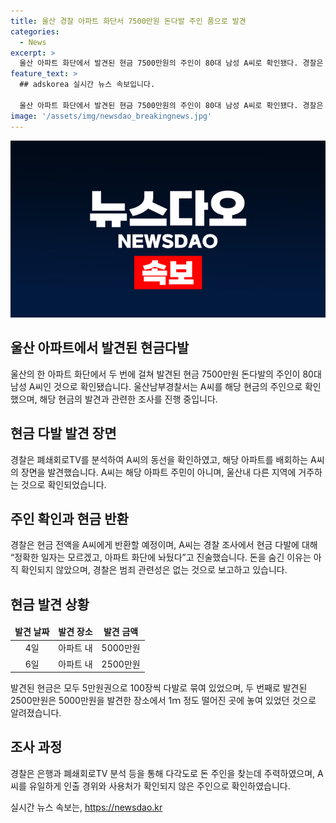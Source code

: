 ```yaml
---
title: 울산 경찰 아파트 화단서 7500만원 돈다발 주인 품으로 발견
categories:
  - News
excerpt: >
  울산 아파트 화단에서 발견된 현금 7500만원의 주인이 80대 남성 A씨로 확인됐다. 경찰은 A씨의 돈을 포기한 사람으로, 폐쇄회로TV 분석을 통해 그의 동선을 확인했다. A씨는 아파트 주민이 아니며, 현금을 숨긴 이유는 아직 확인되지 않았다. 경찰은 범죄와의 관련성을 배제하고 전액을 A씨에게 돌려줄 예정이다. 경비원과 환경미화원이 각각 현금 다발을 발견했으며, 모두 5만원권 100장씩으로 묶여 있었다. 경찰은 은행과 폐쇄회로TV를 활용해 주인을 찾는 데 주력했다.
feature_text: >
  ## adskorea 실시간 뉴스 속보입니다.

  울산 아파트 화단에서 발견된 현금 7500만원의 주인이 80대 남성 A씨로 확인됐다. 경찰은 A씨의 돈을 포기한 사람으로, 폐쇄회로TV 분석을 통해 그의 동선을 확인했다. A씨는 아파트 주민이 아니며, 현금을 숨긴 이유는 아직 확인되지 않았다. 경찰은 범죄와의 관련성을 배제하고 전액을 A씨에게 돌려줄 예정이다. 경비원과 환경미화원이 각각 현금 다발을 발견했으며, 모두 5만원권 100장씩으로 묶여 있었다. 경찰은 은행과 폐쇄회로TV를 활용해 주인을 찾는 데 주력했다.
image: '/assets/img/newsdao_breakingnews.jpg'
---
```


<p><img src="/assets/img/newsdao_breakingnews.jpg" alt="adskorea 속보" /></p>

<h2 data-ke-size="size26">울산 아파트에서 발견된 현금다발</h2>

<p data-ke-size="size16">울산의 한 아파트 화단에서 두 번에 걸쳐 발견된 현금 7500만원 돈다발의 주인이 80대 남성 A씨인 것으로 확인됐습니다. 울산남부경찰서는 A씨를 해당 현금의 주인으로 확인했으며, 해당 현금의 발견과 관련한 조사를 진행 중입니다.</p>

<h2 data-ke-size="size26">현금 다발 발견 장면</h2>

<p data-ke-size="size16">경찰은 폐쇄회로TV를 분석하여 A씨의 동선을 확인하였고, 해당 아파트를 배회하는 A씨의 장면을 발견했습니다. A씨는 해당 아파트 주민이 아니며, 울산내 다른 지역에 거주하는 것으로 확인되었습니다.</p>

<h2 data-ke-size="size26">주인 확인과 현금 반환</h2>

<p data-ke-size="size16">경찰은 현금 전액을 A씨에게 반환할 예정이며, A씨는 경찰 조사에서 현금 다발에 대해 “정확한 일자는 모르겠고, 아파트 화단에 놔뒀다”고 진술했습니다. 돈을 숨긴 이유는 아직 확인되지 않았으며, 경찰은 범죄 관련성은 없는 것으로 보고하고 있습니다.</p>

<h2 data-ke-size="size26">현금 발견 상황</h2>

<table>
<thead>
<tr>
<td style="text-align: center; height: 17px;"><b>발견 날짜</b></td>
<td style="text-align: center; height: 17px;"><b>발견 장소</b></td>
<td style="text-align: center; height: 17px;"><b>발견 금액</b></td>
</tr>
</thead>
<tbody>
<tr>
<td style="text-align: center; height: 17px;">4일</td>
<td style="text-align: center; height: 17px;">아파트 내</td>
<td style="text-align: center; height: 17px;">5000만원</td>
</tr>
<tr>
<td style="text-align: center; height: 17px;">6일</td>
<td style="text-align: center; height: 17px;">아파트 내</td>
<td style="text-align: center; height: 17px;">2500만원</td>
</tr>
</tbody>
</table>

<p data-ke-size="size16">발견된 현금은 모두 5만원권으로 100장씩 다발로 묶여 있었으며, 두 번째로 발견된 2500만원은 5000만원을 발견한 장소에서 1ｍ 정도 떨어진 곳에 놓여 있었던 것으로 알려졌습니다.</p>

<h2 data-ke-size="size26">조사 과정</h2>

<p data-ke-size="size16">경찰은 은행과 폐쇄회로TV 분석 등을 통해 다각도로 돈 주인을 찾는데 주력하였으며, A씨를 유일하게 인출 경위와 사용처가 확인되지 않은 주인으로 확인하였습니다.</p>
실시간 뉴스 속보는, <a href="https://newsdao.kr" rel="dofollow">https://newsdao.kr</a>


